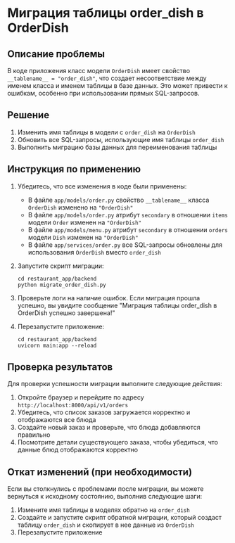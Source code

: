 # Миграция таблицы order_dish в OrderDish

## Описание проблемы

В коде приложения класс модели `OrderDish` имеет свойство `__tablename__ = "order_dish"`, что создает несоответствие между именем класса и именем таблицы в базе данных. Это может привести к ошибкам, особенно при использовании прямых SQL-запросов.

## Решение

1. Изменить имя таблицы в модели с `order_dish` на `OrderDish`
2. Обновить все SQL-запросы, использующие имя таблицы `order_dish`
3. Выполнить миграцию базы данных для переименования таблицы

## Инструкция по применению

1. Убедитесь, что все изменения в коде были применены:
   - В файле `app/models/order.py` свойство `__tablename__` класса `OrderDish` изменено на `"OrderDish"`
   - В файле `app/models/order.py` атрибут `secondary` в отношении `items` модели `Order` изменен на `"OrderDish"`
   - В файле `app/models/menu.py` атрибут `secondary` в отношении `orders` модели `Dish` изменен на `"OrderDish"`
   - В файле `app/services/order.py` все SQL-запросы обновлены для использования `OrderDish` вместо `order_dish`

2. Запустите скрипт миграции:
   ```
   cd restaurant_app/backend
   python migrate_order_dish.py
   ```

3. Проверьте логи на наличие ошибок. Если миграция прошла успешно, вы увидите сообщение "Миграция таблицы order_dish в OrderDish успешно завершена!"

4. Перезапустите приложение:
   ```
   cd restaurant_app/backend
   uvicorn main:app --reload
   ```

## Проверка результатов

Для проверки успешности миграции выполните следующие действия:

1. Откройте браузер и перейдите по адресу `http://localhost:8000/api/v1/orders`
2. Убедитесь, что список заказов загружается корректно и отображаются все блюда
3. Создайте новый заказ и проверьте, что блюда добавляются правильно
4. Посмотрите детали существующего заказа, чтобы убедиться, что данные блюд отображаются корректно

## Откат изменений (при необходимости)

Если вы столкнулись с проблемами после миграции, вы можете вернуться к исходному состоянию, выполнив следующие шаги:

1. Измените имя таблицы в моделях обратно на `order_dish`
2. Создайте и запустите скрипт обратной миграции, который создаст таблицу `order_dish` и скопирует в нее данные из `OrderDish`
3. Перезапустите приложение 